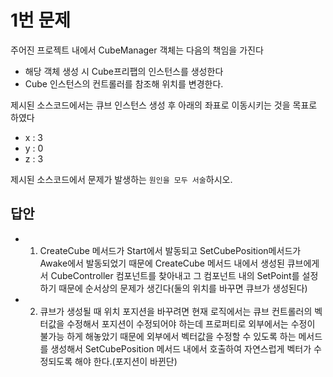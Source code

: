 # 1번 문제

주어진 프로젝트 내에서 CubeManager 객체는 다음의 책임을 가진다
- 해당 객체 생성 시 Cube프리팹의 인스턴스를 생성한다
- Cube 인스턴스의 컨트롤러를 참조해 위치를 변경한다.

제시된 소스코드에서는 큐브 인스턴스 생성 후 아래의 좌표로 이동시키는 것을 목표로 하였다
- x : 3
- y : 0
- z : 3

제시된 소스코드에서 문제가 발생하는 `원인을 모두 서술`하시오.

## 답안
- 1. CreateCube 메서드가 Start에서 발동되고 SetCubePosition메서드가 Awake에서 발동되었기 때문에
CreateCube 메서드 내에서 생성된 큐브에게서 CubeController 컴포넌트를 찾아내고 그 컴포넌트 내의 SetPoint를 설정하기 때문에
순서상의 문제가 생긴다(둘의 위치를 바꾸면 큐브가 생성된다)
- 2. 큐브가 생성될 때 위치 포지션을 바꾸려면 현재 로직에서는 큐브 컨트롤러의 벡터값을 수정해서 포지션이 수정되어야 하는데
프로퍼티로 외부에서는 수정이 불가능 하게 해놓았기 때문에 외부에서 벡터값을 수정할 수 있도록 하는 메서드를 생성해서
SetCubePosition 메서드 내에서 호출하여 자연스럽게 벡터가 수정되도록 해야 한다.(포지션이 바뀐단)